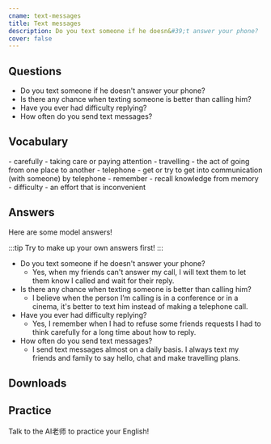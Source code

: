 ```yaml
---
cname: text-messages
title: Text messages
description: Do you text someone if he doesn&#39;t answer your phone?
cover: false
---
```

<banner></banner>

## Questions

- Do you text someone if he doesn&#39;t answer your phone?
- Is there any chance when texting someone is better than calling him?
- Have you ever had difficulty replying?
- How often do you send text messages?

## Vocabulary

<vocab-list>
- carefully
  - taking care or paying attention
- travelling
  - the act of going from one place to another
- telephone
  - get or try to get into communication (with someone) by telephone
- remember
  - recall knowledge from memory
- difficulty
  - an effort that is inconvenient

<!-- blank -->

</vocab-list>

## Answers
Here are some model answers!

:::tip
Try to make up your own answers first!
:::

- Do you text someone if he doesn&#39;t answer your phone?
  - Yes, when my friends can&#39;t answer my call, I will text them to let them know I called and wait for their reply.
- Is there any chance when texting someone is better than calling him?
  - I believe when the person I’m calling is in a conference or in a cinema, it&#39;s better to text him instead of making a telephone call.
- Have you ever had difficulty replying?
  - Yes, I remember when I had to refuse some friends requests I had to think carefully for a long time about how to reply.
- How often do you send text messages?
  - I send text messages almost on a daily basis. I always text my friends and family to say hello, chat and make travelling plans.

## Downloads
<downloads></downloads>

## Practice
Talk to the AI老师 to practice your English!
<qrfooter></qrfooter>




